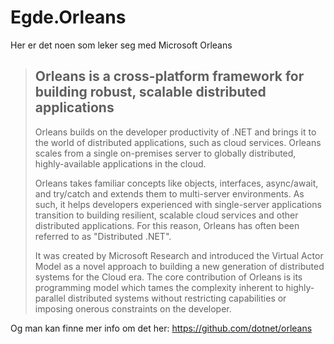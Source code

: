 # Egde.Orleans
Her er det noen som leker seg med Microsoft Orleans
>## Orleans is a cross-platform framework for building robust, scalable distributed applications
>Orleans builds on the developer productivity of .NET and brings it to the world of distributed applications, such as cloud services. Orleans scales from a single on-premises server to globally distributed, highly-available applications in the cloud.
>
>Orleans takes familiar concepts like objects, interfaces, async/await, and try/catch and extends them to multi-server environments. As such, it helps developers experienced with single-server applications transition to building resilient, scalable cloud services and other distributed applications. For this reason, Orleans has often been referred to as "Distributed .NET".
>
>It was created by Microsoft Research and introduced the Virtual Actor Model as a novel approach to building a new generation of distributed systems for the Cloud era. The core contribution of Orleans is its programming model which tames the complexity inherent to highly-parallel distributed systems without restricting capabilities or imposing onerous constraints on the developer.

Og man kan finne mer info om det her: https://github.com/dotnet/orleans 
